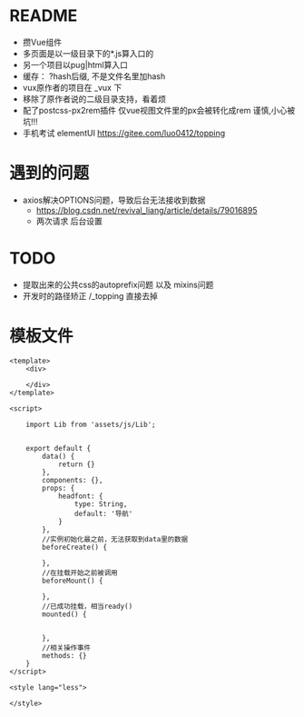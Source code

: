 # README

- 攒Vue组件
- 多页面是以一级目录下的*.js算入口的
- 另一个项目以pug|html算入口
- 缓存： ?hash后缀, 不是文件名里加hash
- vux原作者的项目在 _vux 下
- 移除了原作者说的二级目录支持，看着烦
- 配了postcss-px2rem插件 仅vue视图文件里的px会被转化成rem 谨慎,小心被坑!!!
- 手机考试 elementUI https://gitee.com/luo0412/topping

# 遇到的问题

- axios解决OPTIONS问题，导致后台无法接收到数据 
    - https://blog.csdn.net/revival_liang/article/details/79016895
    - 两次请求 后台设置
    
# TODO 

- 提取出来的公共css的autoprefix问题 以及 mixins问题
- 开发时的路径矫正 /_topping 直接去掉 

# 模板文件

```vue
<template>
    <div>

    </div>
</template>

<script>

    import Lib from 'assets/js/Lib';


    export default {
        data() {
            return {}
        },
        components: {},
        props: {
            headfont: {
                type: String,
                default: '导航'
            }
        },
        //实例初始化最之前，无法获取到data里的数据
        beforeCreate() {

        },
        //在挂载开始之前被调用
        beforeMount() {

        },
        //已成功挂载，相当ready()
        mounted() {


        },
        //相关操作事件
        methods: {}
    }
</script>

<style lang="less">

</style>
```